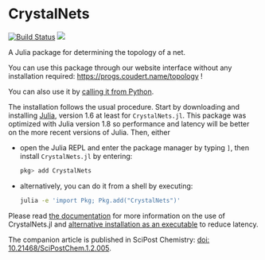 # CrystalNets

[![Build Status](https://github.com/coudertlab/CrystalNets.jl/actions/workflows/CI.yml/badge.svg?branch=master)](https://github.com/coudertlab/CrystalNets.jl/actions/workflows/CI.yml?query=branch%3Amaster)
[![](https://img.shields.io/badge/docs-dev-blue.svg)](https://coudertlab.github.io/CrystalNets.jl/dev)

A Julia package for determining the topology of a net.

You can use this package through our website interface without any installation required: https://progs.coudert.name/topology !

You can also use it by [calling it from Python](https://coudertlab.github.io/CrystalNets.jl/dev/python).

The installation follows the usual procedure. Start by downloading and installing [Julia](https://julialang.org/), version 1.6 at least for `CrystalNets.jl`. This package was optimized with Julia version 1.8 so performance and latency will be better on the more recent versions of Julia. Then, either

- open the Julia REPL and enter the package manager by typing `]`, then install `CrystalNets.jl` by entering:
  ```julia
  pkg> add CrystalNets
  ```
- alternatively, you can do it from a shell by executing:
  ```bash
  julia -e 'import Pkg; Pkg.add("CrystalNets")'
  ```

Please read [the documentation](https://coudertlab.github.io/CrystalNets.jl/dev) for more
information on the use of CrystalNets.jl and [alternative installation as an executable](https://coudertlab.github.io/CrystalNets.jl/dev/#Full-installation) to reduce latency.

The companion article is published in SciPost Chemistry: [doi: 10.21468/SciPostChem.1.2.005](https://doi.org/10.21468/SciPostChem.1.2.005).

